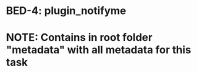 # BED-4: plugin_notifyme

# NOTE: Contains in root folder "metadata" with all metadata for this task
